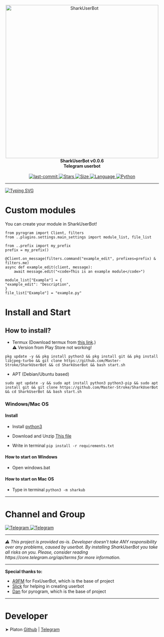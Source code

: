 <p align="center">
    <img src="https://github.com/Master-Stroke/SharkUserBot/raw/main/assets/banner.gif" width="500" alt="SharkUserBot">
    </a>
    <br>
    <b>SharkUserBot v0.0.6</b>
    <br>
    <b>Telegram userbot</b>
<br><br>

<a href="https://github.com/Master-Stroke/SharkUserBot/commits/main">
    <img alt="last-commit" src="https://img.shields.io/github/last-commit/Master-Stroke/SharkUserBot?style=for-the-badge">
</a>

<a href="https://github.com/Master-Stroke/SharkUserBot">
    <img alt="Stars" src="https://img.shields.io/github/stars/Master-Stroke/SharkUserBot?style=for-the-badge">
    <img alt="Size" src="https://img.shields.io/github/repo-size/Master-Stroke/SharkUserBot?style=for-the-badge">
    <img alt="Language" src="https://img.shields.io/github/languages/top/Master-Stroke/SharkUserBot?style=for-the-badge">
    <img alt="Python" src="https://img.shields.io/badge/python->=%203.7-blue?style=for-the-badge">
</a>

</p>
<hr>

[![Typing SVG](https://readme-typing-svg.herokuapp.com?color=%2336BCF7&lines=Simple+and+cool+telegram+userbot)](https://git.io/typing-s!vg)

<h1>Custom modules</h1>

<p>You can create your module in SharkUserBot!</p>

```python3
from pyrogram import Client, filters
from ..plugins.settings.main_settings import module_list, file_list

from ..prefix import my_prefix
prefix = my_prefix()

@Client.on_message(filters.command("example_edit", prefixes=prefix) & filters.me)
async def example_edit(client, message):
    await message.edit("<code>This is an example module</code>")

module_list["Example"] = {
"example_edit": "Description",
}
file_list["Example"] = "example.py"
```

<h1>Install and Start</h1>
<h2>How to install?</h2>


- Termux (Download termux from [this link](https://f-droid.org/repo/com.termux_118.apk).)<br>⚠️ Version from Play Store not working!

```
pkg update -y && pkg install python3 && pkg install git && pkg install libjpeg-turbo && git clone https://github.com/Master-Stroke/SharkUserBot && cd SharkUserBot && bash start.sh
```

- APT (Debian/Ubuntu based)

```
sudo apt update -y && sudo apt install python3 python3-pip && sudo apt install git && git clone https://github.com/Master-Stroke/SharkUserBot && cd SharkUserBot && bash start.sh
```

<h3>Windows/Mac OS</h2>
<h4>Install</h3>

- Install <a href="https://www.python.org/downloads/">python3</a>

- Download and Unzip <a href="https://github.com/Master-Stroke/SharkUserBot/archive/refs/heads/main.zip">This file</a>

- Write in terminal `pip install -r requirements.txt`

<h4>How to start on Windows</h3>

- Open windows.bat

<h4>How to start on Mac OS</h3>

- Type in terminal `python3 -m sharkub`
<hr>
<h1>Channel and Group</h1>
<a href="https://t.me/shark_userbot">
<img alt="Telegram" src="https://img.shields.io/badge/Telegram_Channel-0a0a0a?style=for-the-badge&logo=telegram">
</a>
<a href="https://t.me/shark_userbot_support">
<img alt="Telegram" src="https://img.shields.io/badge/Telegram_Chat-0a0a0a?style=for-the-badge&logo=telegram">
</a>
<br>
<hr>
<i>⚠️ This project is provided as-is. Developer doesn't take ANY responsibility over any problems, caused by userbot. By installing SharkUserBot you take all risks on you. Please, consider reading https://core.telegram.org/api/terms for more information.</i>
<br>
<hr>
<b>Special thanks to:</b>
<ul>
    <li><a href="https://github.com/A9FM">A9FM</a> for FoxUserBot, which is the base of project</li>
    <li><a href="https://t.me/slick_off">Slick</a> for helping in creating userbot</li>
    <li><a href="https://github.com/delivrance">Dan</a> for pyrogram, which is the base of project</li>
</ul>    
<hr>    
<h1>Developer</h1>
➤ Platon <a href="https://github.com/Master-Stroke">Github</a> | <a href="https://t.me/MasterStroke777">Telegram</a> <br>
